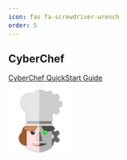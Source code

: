 ```yaml
---
icon: fas fa-screwdriver-wrench
order: 5
---
```


## CyberChef

[CyberChef QuickStart Guide](https://security-tapestry.github.io/threat-hunter-resources/posts/cyberchef-guide/)

[![CyberChef Logo](/assets/img/cyberchef-128x128.png)](https://security-tapestry.github.io/CyberChef/)